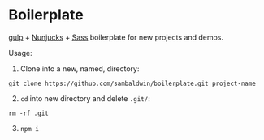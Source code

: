 # Boilerplate

[gulp](http://gulpjs.com) + [Nunjucks](https://mozilla.github.io/nunjucks/) + [Sass](https://sass-lang.com) boilerplate for new projects and demos.

Usage:

1. Clone into a new, named, directory:

```shell
git clone https://github.com/sambaldwin/boilerplate.git project-name
```

2. `cd` into new directory and delete `.git/`:

```shell
rm -rf .git
```

3. `npm i`
